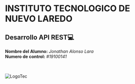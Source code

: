 # INSTITUTO TECNOLOGICO DE NUEVO LAREDO

## Desarrollo API REST:computer:

**Nombre del Alumno:** *Jonathan Alonso Lara*  
**Numero de control:** *#19100141*  
<br></br>

![LogoTec](http://www.itnuevolaredo.edu.mx/images/resources/Soto/Logo/Logo.png)
